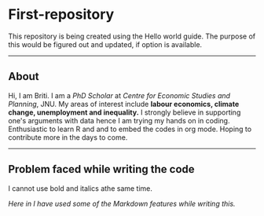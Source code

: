 # First-repository
This repository is being created using the Hello world guide. The purpose of this would be figured out and updated, if option is available.
_______

## About 
Hi, I am Briti. I am a *PhD Scholar* at *Centre for Economic Studies and Planning*, JNU. 
My areas of interest include **labour economics, climate change, unemployment and inequality.** 
I strongly believe in supporting one's arguments with data hence I am trying my hands on in coding. Enthusiastic to learn R and and to embed the codes in org mode.
Hoping to contribute more in the days to come.
______

## Problem faced while writing the code
I cannot use bold and italics athe same time.


*Here in I have used some of the Markdown features while writing this.*
